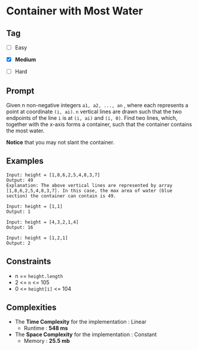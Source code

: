 # Container with Most Water
## Tag
- [ ] Easy  
- [x] **Medium**  
- [ ] Hard  
  

## Prompt
Given n non-negative integers `a1, a2, ..., an` , where each represents a point at coordinate `(i, ai)`. `n` vertical lines are drawn such that the two endpoints of the line `i` is at `(i, ai)` and `(i, 0)`. Find two lines, which, together with the x-axis forms a container, such that the container contains the most water.  
  
**Notice** that you may not slant the container.
  
## Examples
```
Input: height = [1,8,6,2,5,4,8,3,7]
Output: 49
Explanation: The above vertical lines are represented by array [1,8,6,2,5,4,8,3,7]. In this case, the max area of water (blue section) the container can contain is 49.
```
```
Input: height = [1,1]
Output: 1
```
```
Input: height = [4,3,2,1,4]
Output: 16
```
```
Input: height = [1,2,1]
Output: 2
```
  
## Constraints
* n == `height.length`
* 2 <= `n` <= 105
* 0 <= `height[i]` <= 104
  
## Complexities
* The **Time Complexity** for the implementation : Linear
  * Runtime : **548 ms**  
* The **Space Complexity** for the implementation : Constant
  * Memory : **25.5 mb**
